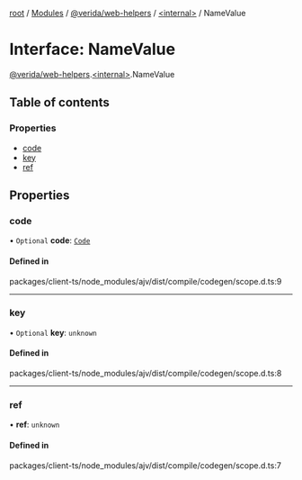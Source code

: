 [root](../README.md) / [Modules](../modules.md) / [@verida/web-helpers](../modules/verida_web_helpers.md) / [<internal\>](../modules/verida_web_helpers._internal_.md) / NameValue

# Interface: NameValue

[@verida/web-helpers](../modules/verida_web_helpers.md).[<internal\>](../modules/verida_web_helpers._internal_.md).NameValue

## Table of contents

### Properties

- [code](verida_web_helpers._internal_.NameValue.md#code)
- [key](verida_web_helpers._internal_.NameValue.md#key)
- [ref](verida_web_helpers._internal_.NameValue.md#ref)

## Properties

### code

• `Optional` **code**: [`Code`](../modules/verida_web_helpers._internal_.md#code)

#### Defined in

packages/client-ts/node_modules/ajv/dist/compile/codegen/scope.d.ts:9

___

### key

• `Optional` **key**: `unknown`

#### Defined in

packages/client-ts/node_modules/ajv/dist/compile/codegen/scope.d.ts:8

___

### ref

• **ref**: `unknown`

#### Defined in

packages/client-ts/node_modules/ajv/dist/compile/codegen/scope.d.ts:7
